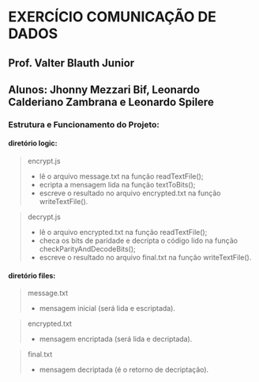 # EXERCÍCIO COMUNICAÇÃO DE DADOS

## Prof. Valter Blauth Junior
## Alunos: Jhonny Mezzari Bif, Leonardo Calderiano Zambrana e Leonardo Spilere

### Estrutura e Funcionamento do Projeto:

#### diretório logic:
> encrypt.js
> - lê o arquivo message.txt na função readTextFile();
> - ecripta a mensagem lida na função textToBits();
> - escreve o resultado no arquivo encrypted.txt na função writeTextFile().

> decrypt.js
> - lê o arquivo encrypted.txt na função readTextFile();
> - checa os bits de paridade e decripta o código lido na função checkParityAndDecodeBits();
> - escreve o resultado no arquivo final.txt na função writeTextFile().

#### diretório files:
> message.txt
> - mensagem inicial (será lida e escriptada).

> encrypted.txt
> - mensagem encriptada (será lida e decriptada).

> final.txt
> - mensagem decriptada (é o retorno de decriptação).